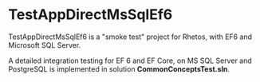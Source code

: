 ﻿# TestAppDirectMsSqlEf6

TestAppDirectMsSqlEf6 is a "smoke test" project for Rhetos, with EF6 and Microsoft SQL Server.

A detailed integration testing for EF 6 and EF Core, on MS SQL Server and PostgreSQL is implemented in solution **CommonConceptsTest.sln**.
